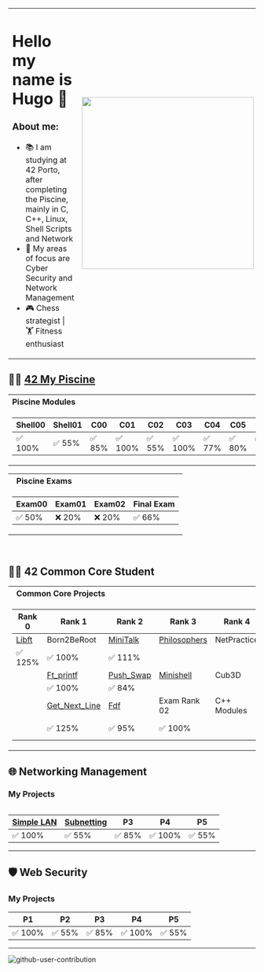 <table border="0">
<tr>
<td width="100%">

# Hello my name is Hugo 👋

### About me:
- 📚 I am studying at 42 Porto, after completing the Piscine, mainly in C, C++, Linux, Shell Scripts and Network
- 🎯 My areas of focus are Cyber ​​Security and Network Management
- 🎮 Chess strategist | 🏋️ Fitness enthusiast 

</td>
<td width="100%">
<img src="./gif.gif" width="350px">
</td>
</tr>
</table>

## 👨‍🎓 [42 My Piscine](https://github.com/hugo4s/My-Piscine-42)

<table>
<tr>
<th align="left">Piscine Modules</th>

</tr>
<tr>
<td>

| Shell00   | Shell01   | C00      | C01      | C02      | C03      | C04      | C05      | C06      | C07      | C08      | C09      | C11      | [BSQ](https://github.com/hugo4s/BSQ)      | Rush00    |
|-----------|-----------|----------|----------|----------|----------|----------|----------|----------|----------|----------|----------|----------|----------|-----------|
| ✅ 100%   | ✅ 55%    | ✅ 85%   | ✅ 100%  | ✅ 55%   | ✅ 100%  | ✅ 77%   | ✅ 80%   | ✅ 100%  | ✅ 60%   | ✅ 100%  | ✅ 100%  | ✅ 55%   | ❌ 0%    | ✅ 120%  |





</td> </tr> </table>

<table>
<tr>
<th align="left"> &nbsp; Piscine Exams</th>
</tr>
<tr>

<td>

| Exam00    | Exam01    | Exam02    | Final Exam |
|-----------|-----------|-----------|------------|
| ✅ 50%    | ❌ 20%    | ❌ 20%    | ✅ 66%     |


</td> </tr> </table>

<br>

## 👨‍🏫 42 Common Core Student

<table>
<tr>
<th align="left"> &nbsp; Common Core Projects</th>
</tr>
<tr>

<td>

| Rank 0      | Rank 1                                 | Rank 2                                        | Rank 3                               | Rank 4                                    | Rank 5                                    | Rank 6                                    |
|-------------|---------------------------------------|-----------------------------------------------|---------------------------------------|-------------------------------------------|--------------------------------------------|--------------------------------------------|
| [Libft](https://github.com/hugo4s/libft)        | Born2BeRoot                            | [MiniTalk](https://github.com/hugo4s/minitalk)   | [Philosophers](https://github.com/hugo4s/Philosophers)    | NetPractice                             | Inception                                | Transcendence                            |
| ✅ 125%         |   ✅ 100%                | ✅ 111%                                   |                                |                                     |                                      |                                     |
|                  | [Ft_printf](https://github.com/hugo4s/ft_printf)         | [Push_Swap](https://github.com/hugo4s/push_swap)               | [Minishell](https://github.com/hugo4s/Minishell) | Cub3D                                     | IRC                                       |
|                              | ✅ 100%                      | ✅ 84%                                  |                                      |                                      |                                        |
|               | [Get_Next_Line](https://github.com/hugo4s/get_next_line)                    | [Fdf](https://github.com/hugo4s/Fdf)           |  Exam Rank 02    | C++ Modules                              |
|        | ✅ 125%                   | ✅ 95%                                   | ✅ 100%                                     |                                   | **In Progress**                              |
</td>

<table>

<tr>

## 🌐 Networking Management

### My Projects
| [Simple LAN](https://github.com/hugo4s/Basic-Small-Office-Network)   | [Subnetting](https://github.com/hugo4s/Subnetting-and-Communicating-with-a-Router)       | P3       | P4       | P5       |
|----------|----------|----------|----------|----------|
| ✅ 100%  | ✅ 55%   | ✅ 85%   | ✅ 100%  | ✅ 55%   |

---

## 🛡️ Web Security

### My Projects
| P1       | P2       | P3       | P4       | P5       |
|----------|----------|----------|----------|----------|
| ✅ 100%  | ✅ 55%   | ✅ 85%   | ✅ 100%  | ✅ 55%   |

---

![github-user-contribution](https://user-images.githubusercontent.com/58959408/157782696-8bc9ca49-ca61-4ab5-8b83-49c4e76c1a8f.svg)

